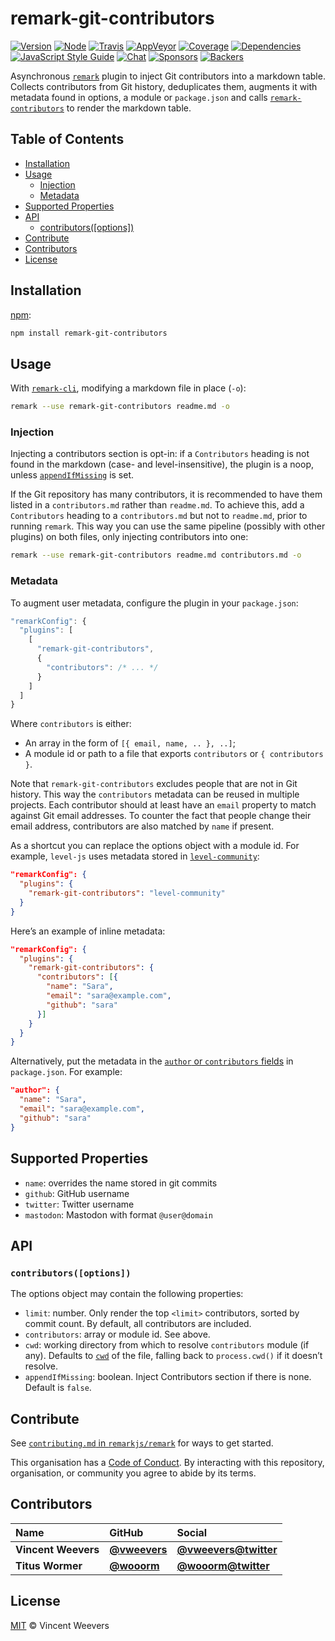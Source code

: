 # remark-git-contributors

[![Version][version-badge]][version]
[![Node][node-badge]][node]
[![Travis][travis-badge]][travis]
[![AppVeyor][appveyor-badge]][appveyor]
[![Coverage][coverage-badge]][coverage]
[![Dependencies][dependencies-badge]][dependencies]
[![JavaScript Style Guide][standard-badge]][standard]
[![Chat][chat-badge]][chat]
[![Sponsors][sponsors-badge]][collective]
[![Backers][backers-badge]][collective]

Asynchronous [`remark`][remark] plugin to inject Git contributors into a
markdown table.
Collects contributors from Git history, deduplicates them, augments it with
metadata found in options, a module or `package.json` and calls
[`remark-contributors`][contributors] to render the markdown table.

## Table of Contents

*   [Installation](#installation)
*   [Usage](#usage)
    *   [Injection](#injection)
    *   [Metadata](#metadata)
*   [Supported Properties](#supported-properties)
*   [API](#api)
    *   [contributors(\[options\])](#contributorsoptions)
*   [Contribute](#contribute)
*   [Contributors](#contributors)
*   [License](#license)

## Installation

[npm][]:

```bash
npm install remark-git-contributors
```

## Usage

With [`remark-cli`][cli], modifying a markdown file in place (`-o`):

```sh
remark --use remark-git-contributors readme.md -o
```

### Injection

Injecting a contributors section is opt-in: if a `Contributors` heading is not
found in the markdown (case- and level-insensitive), the plugin is a noop,
unless [`appendIfMissing`][api] is set.

If the Git repository has many contributors, it is recommended to have them
listed in a `contributors.md` rather than `readme.md`.
To achieve this, add a `Contributors` heading to a `contributors.md` but not to
`readme.md`, prior to running `remark`.
This way you can use the same pipeline (possibly with other plugins) on both
files, only injecting contributors into one:

```sh
remark --use remark-git-contributors readme.md contributors.md -o
```

### Metadata

To augment user metadata, configure the plugin in your `package.json`:

```js
"remarkConfig": {
  "plugins": [
    [
      "remark-git-contributors",
      {
        "contributors": /* ... */
      }
    ]
  ]
}
```

Where `contributors` is either:

*   An array in the form of `[{ email, name, .. }, ..]`;
*   A module id or path to a file that exports `contributors` or `{ contributors }`.

Note that `remark-git-contributors` excludes people that are not in Git history.
This way the `contributors` metadata can be reused in multiple projects.
Each contributor should at least have an `email` property to match against Git
email addresses.
To counter the fact that people change their email address, contributors are
also matched by `name` if present.

As a shortcut you can replace the options object with a module id.
For example, `level-js` uses metadata stored in
[`level-community`][level-community]:

```json
"remarkConfig": {
  "plugins": {
    "remark-git-contributors": "level-community"
  }
}
```

Here’s an example of inline metadata:

```json
"remarkConfig": {
  "plugins": {
    "remark-git-contributors": {
      "contributors": [{
        "name": "Sara",
        "email": "sara@example.com",
        "github": "sara"
      }]
    }
  }
}
```

Alternatively, put the metadata in the [`author` or `contributors`
fields][fields] in `package.json`.
For example:

```json
"author": {
  "name": "Sara",
  "email": "sara@example.com",
  "github": "sara"
}
```

## Supported Properties

*   `name`: overrides the name stored in git commits
*   `github`: GitHub username
*   `twitter`: Twitter username
*   `mastodon`: Mastodon with format `@user@domain`

## API

### `contributors([options])`

The options object may contain the following properties:

*   `limit`: number.
    Only render the top `<limit>` contributors, sorted by commit count.
    By default, all contributors are included.
*   `contributors`: array or module id.
    See above.
*   `cwd`: working directory from which to resolve `contributors` module (if
    any).
    Defaults to [`cwd`][cwd] of the file, falling back to `process.cwd()` if
    it doesn’t resolve.
*   `appendIfMissing`: boolean.
    Inject Contributors section if there is none.
    Default is `false`.

## Contribute

See [`contributing.md` in `remarkjs/remark`][contributing] for ways to get
started.

This organisation has a [Code of Conduct][coc].  By interacting with this
repository, organisation, or community you agree to abide by its terms.

## Contributors

| Name                | GitHub                                       | Social                                                |
| :------------------ | :------------------------------------------- | :---------------------------------------------------- |
| **Vincent Weevers** | [**@vweevers**](https://github.com/vweevers) | [**@vweevers@twitter**](https://twitter.com/vweevers) |
| **Titus Wormer**    | [**@wooorm**](https://github.com/wooorm)     | [**@wooorm@twitter**](https://twitter.com/wooorm)     |

## License

[MIT][license] © Vincent Weevers

<!-- Definitions -->

[version-badge]: http://img.shields.io/npm/v/remark-git-contributors.svg

[version]: https://www.npmjs.org/package/remark-git-contributors

[node-badge]: https://img.shields.io/node/v/remark-git-contributors.svg

[node]: https://www.npmjs.org/package/remark-git-contributors

[travis-badge]: https://img.shields.io/travis/remarkjs/remark-git-contributors.svg?label=travis

[travis]: https://travis-ci.org/remarkjs/remark-git-contributors

[appveyor-badge]: https://img.shields.io/appveyor/ci/remarkjs/remark-git-contributors.svg?label=appveyor

[appveyor]: https://ci.appveyor.com/project/remarkjs/remark-git-contributors

[coverage-badge]: https://img.shields.io/codecov/c/github/remarkjs/remark-git-contributors.svg

[coverage]: https://codecov.io/github/remarkjs/remark-git-contributors

[dependencies-badge]: https://img.shields.io/david/remarkjs/remark-git-contributors.svg

[dependencies]: https://david-dm.org/remarkjs/remark-git-contributors

[standard-badge]: https://img.shields.io/badge/code_style-standard-brightgreen.svg

[standard]: https://standardjs.com

[chat-badge]: https://img.shields.io/badge/join%20the%20community-on%20spectrum-7b16ff.svg

[chat]: https://spectrum.chat/unified/remark

[sponsors-badge]: https://opencollective.com/unified/sponsors/badge.svg

[backers-badge]: https://opencollective.com/unified/backers/badge.svg

[collective]: https://opencollective.com/unified

[remark]: https://github.com/remarkjs/remark

[contributors]: https://github.com/remarkjs/remark-contributors

[npm]: https://docs.npmjs.com/cli/install

[cli]: https://github.com/remarkjs/remark/tree/master/packages/remark-cli

[api]: #api

[level-community]: https://www.npmjs.com/package/level-community

[fields]: https://docs.npmjs.com/files/package.json#people-fields-author-contributors

[cwd]: https://github.com/vfile/vfile#vfilecwd

[contributing]: https://github.com/remarkjs/remark/blob/master/contributing.md

[coc]: https://github.com/remarkjs/remark/blob/master/code-of-conduct.md

[license]: license
